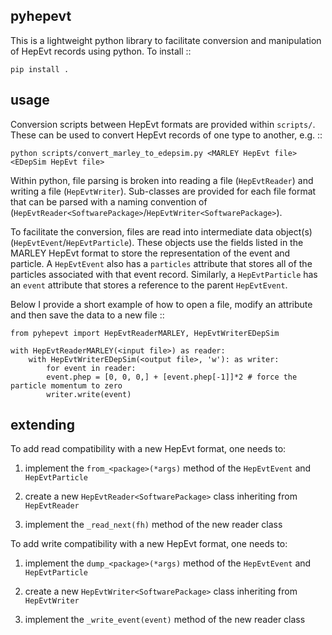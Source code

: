 pyhepevt
--------

This is a lightweight python library to facilitate conversion and manipulation of HepEvt
records using python. To install ::

    pip install .

usage
-----

Conversion scripts between HepEvt formats are provided within `scripts/`. These can be used
to convert HepEvt records of one type to another, e.g. ::

    python scripts/convert_marley_to_edepsim.py <MARLEY HepEvt file> <EDepSim HepEvt file>

Within python, file parsing is broken into reading a file (``HepEvtReader``) and writing
a file (``HepEvtWriter``). Sub-classes are provided for each file format that can be parsed
with a naming convention of (``HepEvtReader<SoftwarePackage>``/``HepEvtWriter<SoftwarePackage>``).

To facilitate the conversion, files are read into intermediate data object(s)
(``HepEvtEvent``/``HepEvtParticle``). These objects use the fields listed in the MARLEY HepEvt
format to store the representation of the event and particle. A ``HepEvtEvent`` also has a
``particles`` attribute that stores all of the particles associated with that event record.
Similarly, a ``HepEvtParticle`` has an ``event`` attribute that stores a reference to the
parent ``HepEvtEvent``.

Below I provide a short example of how to open a file, modify an attribute and then save the
data to a new file ::

    from pyhepevt import HepEvtReaderMARLEY, HepEvtWriterEDepSim

    with HepEvtReaderMARLEY(<input file>) as reader:
        with HepEvtWriterEDepSim(<output file>, 'w'): as writer:
       	    for event in reader:
	        event.phep = [0, 0, 0,] + [event.phep[-1]]*2 # force the particle momentum to zero
	        writer.write(event)

extending
---------

To add read compatibility with a new HepEvt format, one needs to:

 1. implement the ``from_<package>(*args)`` method of the ``HepEvtEvent`` and ``HepEvtParticle``

 2. create a new ``HepEvtReader<SoftwarePackage>`` class inheriting from ``HepEvtReader``

 3. implement the ``_read_next(fh)`` method of the new reader class

To add write compatibility with a new HepEvt format, one needs to:

 1. implement the ``dump_<package>(*args)`` method of the ``HepEvtEvent`` and ``HepEvtParticle``

 2. create a new ``HepEvtWriter<SoftwarePackage>`` class inheriting from ``HepEvtWriter``

 3. implement the ``_write_event(event)`` method of the new reader class